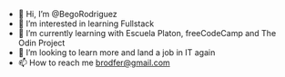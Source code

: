 - 👋 Hi, I’m @BegoRodriguez
- 👀 I’m interested in learning Fullstack
- 🌱 I’m currently learning with Escuela Platon, freeCodeCamp and The Odin Project
- 💞️ I’m looking to learn more and land a job in IT again
- 📫 How to reach me brodfer@gmail.com

<!---
BegoRodriguez/BegoRodriguez is a ✨ special ✨ repository because its `README.md` (this file) appears on your GitHub profile.
You can click the Preview link to take a look at your changes.
--->

